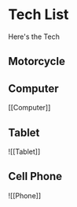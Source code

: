 # Tech List
Here's the Tech

## Motorcycle

## Computer
[[Computer]]

## Tablet 
![[Tablet]]

## Cell Phone
![[Phone]]